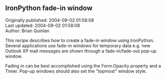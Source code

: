 ## IronPython fade-in window  
Originally published: 2004-09-02 01:58:08  
Last updated: 2004-09-02 01:58:08  
Author: Brian Quinlan  
  
This recipe describes how to create a fade-in window using IronPython. Several applications use fade-in windows for temporary data e.g. new Outlook XP mail messages are shown through a fade-in/fade-out pop-up window.

Fading in can be best accomplished using the Form.Opacity property and a Timer. Pop-up windows should also set the "topmost" window style.